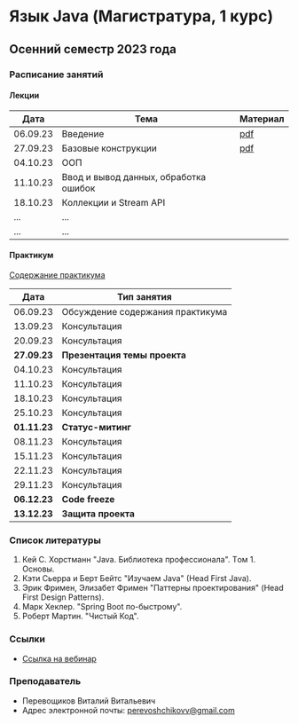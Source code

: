 # Язык Java (Магистратура, 1 курс)

## Осенний семестр 2023 года

### Расписание занятий

#### Лекции

| Дата     | Тема                                  | Материал                                     |
| -------- | ------------------------------------- | -------------------------------------------- |
| 06.09.23 | Введение                              | [pdf](lectures/lecture1/slides/lecture1.pdf) |
| 27.09.23 | Базовые конструкции                   | [pdf](lectures/lecture2/slides/lecture2.pdf) |
| 04.10.23 | ООП                                   |                                              |
| 11.10.23 | Ввод и вывод данных, обработка ошибок |                                              |
| 18.10.23 | Коллекции и Stream API                |                                              |
| ...      | ...                                   |                                              |
| ...      | ...                                   |                                              |

#### Практикум

[Содержание практикума](practice/practice.pdf)

| Дата         | Тип занятия                                   |
|--------------|-----------------------------------------------|
| 06.09.23     | Обсуждение содержания практикума              |
| 13.09.23     | Консультация                                  |
| 20.09.23     | Консультация                                  |
| **27.09.23** | **Презентация темы проекта**                  |
| 04.10.23     | Консультация                                  |
| 11.10.23     | Консультация                                  |
| 18.10.23     | Консультация                                  |
| 25.10.23     | Консультация                                  |
| **01.11.23** | **Статус-митинг**                             |
| 08.11.23     | Консультация                                  |
| 15.11.23     | Консультация                                  |
| 22.11.23     | Консультация                                  |
| 29.11.23     | Консультация                                  |
| **06.12.23** | **Code freeze**                               |
| **13.12.23** | **Защита проекта**                            |

### Список литературы

1. Кей С. Хорстманн "Java. Библиотека профессионала". Tом 1. Основы.
2. Кэти Сьерра и Берт Бейтс "Изучаем Java" (Head First Java).
3. Эрик Фримен, Элизабет Фримен "Паттерны проектирования" (Head First Design Patterns).
4. Марк Хеклер. "Spring Boot по-быстрому".
5. Роберт Мартин. "Чистый Код".

### Ссылки

- [Ссылка на вебинар](https://events.webinar.ru/66889681/1422594137)

### Преподаватель

- Перевощиков Виталий Витальевич
- Адрес электронной почты: <perevoshchikovv@gmail.com>
